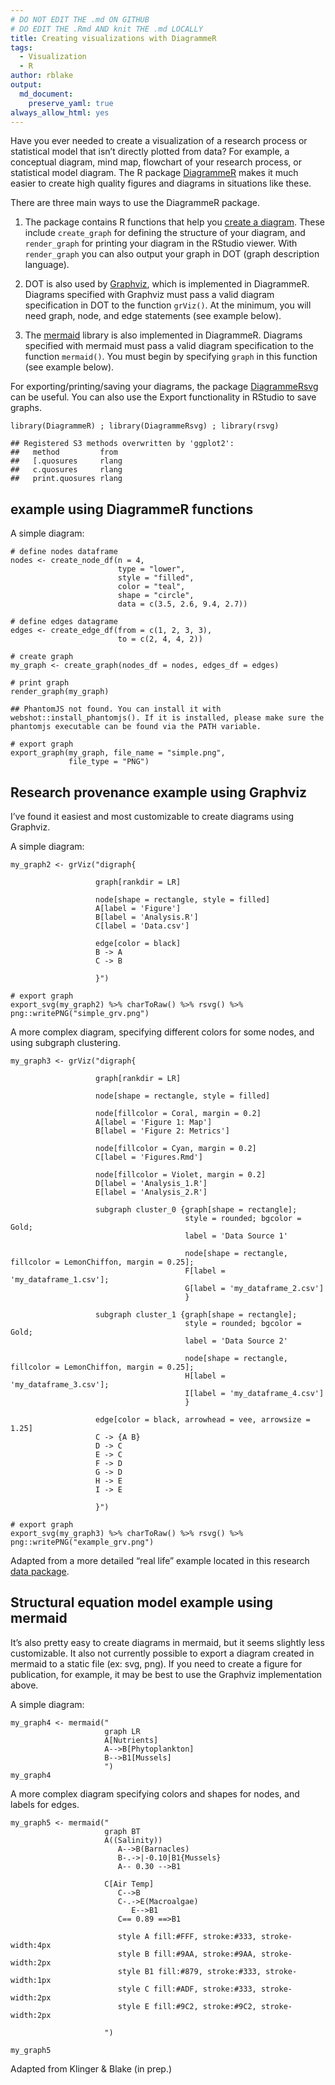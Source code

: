 ```yaml
---
# DO NOT EDIT THE .md ON GITHUB
# DO EDIT THE .Rmd AND knit THE .md LOCALLY
title: Creating visualizations with DiagrammeR
tags:
  - Visualization
  - R
author: rblake
output:   
  md_document:
    preserve_yaml: true
always_allow_html: yes
---
```


Have you ever needed to create a visualization of a research process or
statistical model that isn’t directly plotted from data? For example, a
conceptual diagram, mind map, flowchart of your research process, or
statistical model diagram. The R package
[DiagrammeR](http://rich-iannone.github.io/DiagrammeR/index.html) makes
it much easier to create high quality figures and diagrams in situations
like these.

There are three main ways to use the DiagrammeR package.

1.  The package contains R functions that help you [create a
    diagram](http://rich-iannone.github.io/DiagrammeR/graph_creation.html).
    These include `create_graph` for defining the structure of your
    diagram, and `render_graph` for printing your diagram in the RStudio
    viewer. With `render_graph` you can also output your graph in DOT
    (graph description language).

2.  DOT is also used by [Graphviz](https://www.graphviz.org/), which is
    implemented in DiagrammeR. Diagrams specified with Graphviz must
    pass a valid diagram specification in DOT to the function `grViz()`.
    At the minimum, you will need graph, node, and edge statements (see
    example below).

3.  The [mermaid](https://mermaidjs.github.io/) library is also
    implemented in DiagrammeR. Diagrams specified with mermaid must pass
    a valid diagram specification to the function `mermaid()`. You must
    begin by specifying `graph` in this function (see example below).

For exporting/printing/saving your diagrams, the package
[DiagrammeRsvg](https://github.com/rich-iannone/DiagrammeRsvg) can be
useful. You can also use the Export functionality in RStudio to save
graphs.

    library(DiagrammeR) ; library(DiagrammeRsvg) ; library(rsvg) 

    ## Registered S3 methods overwritten by 'ggplot2':
    ##   method         from 
    ##   [.quosures     rlang
    ##   c.quosures     rlang
    ##   print.quosures rlang

example using DiagrammeR functions
----------------------------------

A simple diagram:

    # define nodes dataframe
    nodes <- create_node_df(n = 4, 
                            type = "lower",
                            style = "filled",
                            color = "teal", 
                            shape = "circle", 
                            data = c(3.5, 2.6, 9.4, 2.7))

    # define edges datagrame
    edges <- create_edge_df(from = c(1, 2, 3, 3),
                            to = c(2, 4, 4, 2))

    # create graph
    my_graph <- create_graph(nodes_df = nodes, edges_df = edges)

    # print graph
    render_graph(my_graph)

    ## PhantomJS not found. You can install it with webshot::install_phantomjs(). If it is installed, please make sure the phantomjs executable can be found via the PATH variable.

<!--html_preserve-->

<script type="application/json" data-for="htmlwidget-dc04d42f6ae55eefae02">{"x":{"diagram":"digraph {\n\ngraph [layout = \"neato\",\n       outputorder = \"edgesfirst\",\n       bgcolor = \"white\"]\n\nnode [fontname = \"Helvetica\",\n      fontsize = \"10\",\n      shape = \"circle\",\n      fixedsize = \"true\",\n      width = \"0.5\",\n      style = \"filled\",\n      fillcolor = \"aliceblue\",\n      color = \"gray70\",\n      fontcolor = \"gray50\"]\n\nedge [fontname = \"Helvetica\",\n     fontsize = \"8\",\n     len = \"1.5\",\n     color = \"gray80\",\n     arrowsize = \"0.5\"]\n\n  \"1\" [style = \"filled\", color = \"teal\", shape = \"circle\", fillcolor = \"#F0F8FF\", fontcolor = \"#000000\"] \n  \"2\" [style = \"filled\", color = \"teal\", shape = \"circle\", fillcolor = \"#F0F8FF\", fontcolor = \"#000000\"] \n  \"3\" [style = \"filled\", color = \"teal\", shape = \"circle\", fillcolor = \"#F0F8FF\", fontcolor = \"#000000\"] \n  \"4\" [style = \"filled\", color = \"teal\", shape = \"circle\", fillcolor = \"#F0F8FF\", fontcolor = \"#000000\"] \n  \"1\"->\"2\" \n  \"2\"->\"4\" \n  \"3\"->\"4\" \n  \"3\"->\"2\" \n}","config":{"engine":"dot","options":null}},"evals":[],"jsHooks":[]}</script>
<!--/html_preserve-->
    # export graph
    export_graph(my_graph, file_name = "simple.png",
                 file_type = "PNG")

Research provenance example using Graphviz
------------------------------------------

I’ve found it easiest and most customizable to create diagrams using
Graphviz.

A simple diagram:

    my_graph2 <- grViz("digraph{
             
                       graph[rankdir = LR]  
             
                       node[shape = rectangle, style = filled]  
                       A[label = 'Figure']
                       B[label = 'Analysis.R']
                       C[label = 'Data.csv']

                       edge[color = black]
                       B -> A
                       C -> B

                       }")

    # export graph
    export_svg(my_graph2) %>% charToRaw() %>% rsvg() %>% png::writePNG("simple_grv.png")  

A more complex diagram, specifying different colors for some nodes, and
using subgraph clustering.

    my_graph3 <- grViz("digraph{
             
                       graph[rankdir = LR]  
             
                       node[shape = rectangle, style = filled]  
           
                       node[fillcolor = Coral, margin = 0.2]
                       A[label = 'Figure 1: Map']
                       B[label = 'Figure 2: Metrics']
           
                       node[fillcolor = Cyan, margin = 0.2]
                       C[label = 'Figures.Rmd']
           
                       node[fillcolor = Violet, margin = 0.2]
                       D[label = 'Analysis_1.R']
                       E[label = 'Analysis_2.R']
                      
                       subgraph cluster_0 {graph[shape = rectangle]; 
                                           style = rounded; bgcolor = Gold; 
                                           label = 'Data Source 1'
                                          
                                           node[shape = rectangle, fillcolor = LemonChiffon, margin = 0.25];
                                           F[label = 'my_dataframe_1.csv'];
                                           G[label = 'my_dataframe_2.csv']
                                           }    
                               
                       subgraph cluster_1 {graph[shape = rectangle]; 
                                           style = rounded; bgcolor = Gold; 
                                           label = 'Data Source 2'
                                              
                                           node[shape = rectangle, fillcolor = LemonChiffon, margin = 0.25];
                                           H[label = 'my_dataframe_3.csv'];
                                           I[label = 'my_dataframe_4.csv']
                                           } 
                       
                       edge[color = black, arrowhead = vee, arrowsize = 1.25]
                       C -> {A B}
                       D -> C
                       E -> C
                       F -> D
                       G -> D
                       H -> E
                       I -> E
                      
                       }")

    # export graph
    export_svg(my_graph3) %>% charToRaw() %>% rsvg() %>% png::writePNG("example_grv.png")  

Adapted from a more detailed “real life” example located in this
research [data
package](https://knb.ecoinformatics.org/view/urn:uuid:64e28478-7964-4fcb-b002-49a7915fbe4e).

Structural equation model example using mermaid
-----------------------------------------------

It’s also pretty easy to create diagrams in mermaid, but it seems
slightly less customizable. It also not currently possible to export a
diagram created in mermaid to a static file (ex: svg, png). If you need
to create a figure for publication, for example, it may be best to use
the Graphviz implementation above.

A simple diagram:

    my_graph4 <- mermaid("
                         graph LR
                         A[Nutrients]
                         A-->B[Phytoplankton]
                         B-->B1[Mussels]
                         ")
    my_graph4

<!--html_preserve-->

<script type="application/json" data-for="htmlwidget-a2537076f348a35e552d">{"x":{"diagram":"\n                     graph LR\n                     A[Nutrients]\n                     A-->B[Phytoplankton]\n                     B-->B1[Mussels]\n                     "},"evals":[],"jsHooks":[]}</script>
<!--/html_preserve-->
A more complex diagram specifying colors and shapes for nodes, and
labels for edges.

    my_graph5 <- mermaid("
                         graph BT
                         A((Salinity))
                            A-->B(Barnacles)
                            B-.->|-0.10|B1{Mussels}
                            A-- 0.30 -->B1
                           
                         C[Air Temp]
                            C-->B
                            C-.->E(Macroalgae)
                               E-->B1
                            C== 0.89 ==>B1

                            style A fill:#FFF, stroke:#333, stroke-width:4px
                            style B fill:#9AA, stroke:#9AA, stroke-width:2px
                            style B1 fill:#879, stroke:#333, stroke-width:1px
                            style C fill:#ADF, stroke:#333, stroke-width:2px
                            style E fill:#9C2, stroke:#9C2, stroke-width:2px
                            
                         ")

    my_graph5

<!--html_preserve-->

<script type="application/json" data-for="htmlwidget-160332ca76b49c6f16db">{"x":{"diagram":"\n                     graph BT\n                     A((Salinity))\n                        A-->B(Barnacles)\n                        B-.->|-0.10|B1{Mussels}\n                        A-- 0.30 -->B1\n                       \n                     C[Air Temp]\n                        C-->B\n                        C-.->E(Macroalgae)\n                           E-->B1\n                        C== 0.89 ==>B1\n\n                        style A fill:#FFF, stroke:#333, stroke-width:4px\n                        style B fill:#9AA, stroke:#9AA, stroke-width:2px\n                        style B1 fill:#879, stroke:#333, stroke-width:1px\n                        style C fill:#ADF, stroke:#333, stroke-width:2px\n                        style E fill:#9C2, stroke:#9C2, stroke-width:2px\n                        \n                     "},"evals":[],"jsHooks":[]}</script>
<!--/html_preserve-->
Adapted from Klinger & Blake (in prep.)
